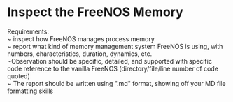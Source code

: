 # Inspect the FreeNOS Memory  
  
Requirements:  
~ inspect how FreeNOS manages process memory  
~ report what kind of memory management system FreeNOS is using, with numbers, characteristics, duration, dynamics, etc.  
  ~Observation should be specific, detailed, and supported with specific code reference to the vanilla FreeNOS (directory/file/line number of code quoted)  
~ The report should be written using ".md" format, showing off your MD file formatting skills  
